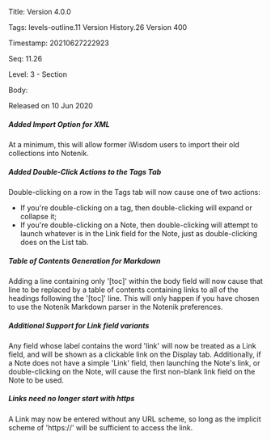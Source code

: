 Title:  Version 4.0.0

Tags:   levels-outline.11 Version History.26 Version 400

Timestamp: 20210627222923

Seq:    11.26

Level:  3 - Section

Body: 

Released on 10 Jun 2020
 
##### Added Import Option for XML

At a minimum, this will allow former iWisdom users to import their old collections into Notenik. 

 
##### Added Double-Click Actions to the Tags Tab

Double-clicking on a row in the Tags tab will now cause one of two actions:

* If you're double-clicking on a tag, then double-clicking will expand or collapse it;
* If you're double-clicking on a Note, then double-clicking will attempt to launch whatever is in the Link field for the Note, just as double-clicking does on the List tab.
 
##### Table of Contents Generation for Markdown

Adding a line containing only '[toc]' within the body field will now cause that line to be replaced by a table of contents containing links to all of the headings following the '[toc]' line. This will only happen if you have chosen to use the Notenik Markdown parser in the Notenik preferences. 

 
##### Additional Support for Link field variants

Any field whose label contains the word 'link' will now be treated as a Link field, and will be shown as a clickable link on the Display tab. Additionally, if a Note does not have a simple 'Link' field, then launching the Note's link, or double-clicking on the Note, will cause the first non-blank link field on the Note to be used. 

 
##### Links need no longer start with https

A Link may now be entered without any URL scheme, so long as the implicit scheme of 'https://' will be sufficient to access the link.

